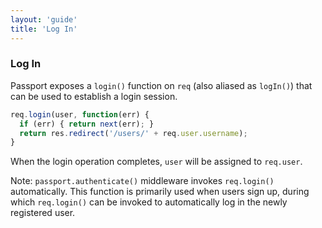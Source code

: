 ```yaml
---
layout: 'guide'
title: 'Log In'
---
```


### Log In

Passport exposes a `login()` function on `req` (also aliased as `logIn()`) that
can be used to establish a login session.

```javascript
req.login(user, function(err) {
  if (err) { return next(err); }
  return res.redirect('/users/' + req.user.username);
}
```

When the login operation completes, `user` will be assigned to `req.user`.

Note: `passport.authenticate()` middleware invokes `req.login()` automatically.
This function is primarily used when users sign up, during which `req.login()`
can be invoked to automatically log in the newly registered user.
